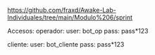 
https://github.com/fraxd/Awake-Lab-Individuales/tree/main/Modulo%206/sprint

Accesos:
operador:
user: bot_op
pass: pass*123

cliente:
user: bot_cliente
pass: pass*123